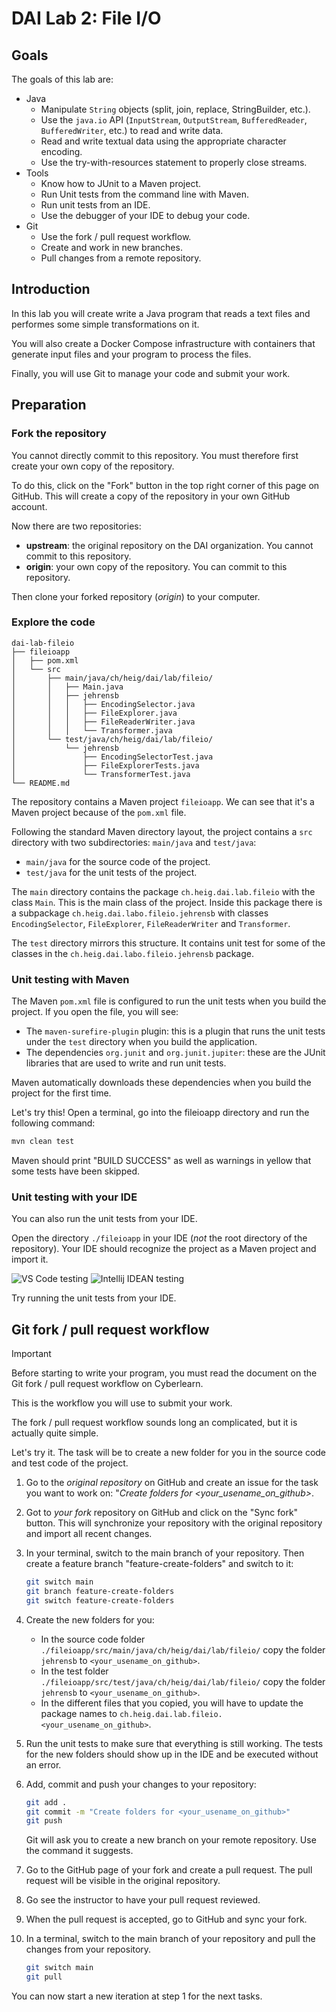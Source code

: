 DAI Lab 2: File I/O
===================

Goals
------------------------------------------------------------------------------

The goals of this lab are:
- Java
  - Manipulate `String` objects (split, join, replace, StringBuilder, etc.).
  - Use the `java.io` API (`InputStream`, `OutputStream`, `BufferedReader`, `BufferedWriter`, etc.) to read and write data.
  - Read and write textual data using the appropriate character encoding.
  - Use the try-with-resources statement to properly close streams.
- Tools
  - Know how to JUnit to a Maven project.
  - Run Unit tests from the command line with Maven.
  - Run unit tests from an IDE.
  - Use the debugger of your IDE to debug your code.
- Git
  - Use the fork / pull request workflow.
  - Create and work in new branches.
  - Pull changes from a remote repository.

Introduction
------------------------------------------------------------------------------

In this lab you will create write a Java program that reads a text files and
performes some simple transformations on it. 

You will also create a Docker Compose infrastructure with containers that generate input files
and your program to process the files. 

Finally, you will use Git to manage your code and submit your work.

Preparation
------------------------------------------------------------------------------

### Fork the repository

You cannot directly commit to this repository. You must therefore first create your own copy of the repository.

To do this, click on the "Fork" button in the top right corner of this page on GitHub. This will create a copy of the repository in your own GitHub account.

Now there are two repositories: 
* **upstream**: the original repository on the DAI organization. You cannot commit to this repository.
* **origin**: your own copy of the repository. You can commit to this repository.

Then clone your forked repository (*origin*) to your computer.

### Explore the code

    dai-lab-fileio
    ├── fileioapp
    │   ├── pom.xml
    │   └── src
    │       ├── main/java/ch/heig/dai/lab/fileio/
    │       │   ├── Main.java
    │       │   ├── jehrensb
    │       │   │   ├── EncodingSelector.java
    │       │   │   ├── FileExplorer.java
    │       │   │   ├── FileReaderWriter.java
    │       │   │   └── Transformer.java
    │       └── test/java/ch/heig/dai/lab/fileio/
    │           └── jehrensb
    │               ├── EncodingSelectorTest.java
    │               ├── FileExplorerTests.java
    │               └── TransformerTest.java
    └── README.md

The repository contains a Maven project `fileioapp`. We can see that it's a Maven project because of the `pom.xml` file.

Following the standard Maven directory layout, the project contains a `src` directory with two subdirectories: `main/java` and `test/java`:
* `main/java` for the source code of the project.
* `test/java` for the unit tests of the project.

The `main` directory contains the package `ch.heig.dai.lab.fileio` with the class `Main`. This is the main class of the project.
Inside this package there is a subpackage `ch.heig.dai.labo.fileio.jehrensb` with classes `EncodingSelector`, `FileExplorer`, `FileReaderWriter` and `Transformer`.

The `test` directory mirrors this structure. It contains unit test for some of the classes in the `ch.heig.dai.labo.fileio.jehrensb` package.

### Unit testing with Maven

The Maven `pom.xml` file is configured to run the unit tests when you build the project. If you open the file, you will see:
* The `maven-surefire-plugin` plugin: this is a plugin that runs the unit tests under the `test` directory when you build the application.
* The dependencies `org.junit` and `org.junit.jupiter`: these are the JUnit libraries that are used to write and run unit tests.

Maven automatically downloads these dependencies when you build the project for the first time.

Let's try this! Open a terminal, go into the fileioapp directory and run the following command:

```bash
mvn clean test
```

Maven should print "BUILD SUCCESS" as well as warnings in yellow that some tests have been skipped.

### Unit testing with your IDE

You can also run the unit tests from your IDE.

Open the directory `./fileioapp` in your IDE (*not* the root directory of the repository). Your IDE should recognize the project as a Maven project and import it.

![VS Code testing](./images/vscode-testing.png) ![Intellij IDEAN testing](./images/idea-testing.png)

Try running the unit tests from your IDE.

Git fork / pull request workflow
------------------------------------------------------------------------------

> [!IMPORTANT]
> Before starting to write your program, you must read the document on the Git fork / pull request workflow on Cyberlearn. 

This is the workflow you will use to submit your work.

The fork / pull request workflow sounds long an complicated, but it is actually quite simple. 

Let's try it. The task will be to create a new folder for you in the source code and test code of the project.

1. Go to the *original repository* on GitHub and create an issue for the task you want to work on: "*Create folders for <your_usename_on_github>*.
1. Got to *your fork* repository on GitHub and click on the "Sync fork" button. This will synchronize your repository with the original repository and import all recent changes.
1. In your terminal, switch to the main branch of your repository. Then create a feature branch "feature-create-folders" and switch to it:
    ```bash
    git switch main
    git branch feature-create-folders
    git switch feature-create-folders
    ```
  
2. Create the new folders for you:
   - In the source code folder `./fileioapp/src/main/java/ch/heig/dai/lab/fileio/` copy the folder `jehrensb` to `<your_usename_on_github>`.
   - In the test folder `./fileioapp/src/test/java/ch/heig/dai/lab/fileio/` copy the folder `jehrensb` to `<your_usename_on_github>`.
   - In the different files that you copied, you will have to update the package names to `ch.heig.dai.lab.fileio.<your_usename_on_github>`.
3. Run the unit tests to make sure that everything is still working.
   The tests for the new folders should show up in the IDE and be executed without an error.
4. Add, commit and push your changes to your repository:
    ```bash
    git add .
    git commit -m "Create folders for <your_usename_on_github>"
    git push
    ```
   Git will ask you to create a new branch on your remote repository. Use the command it suggests.
5. Go to the GitHub page of your fork and create a pull request. The pull request will be visible in the original repository.
6. Go see the instructor to have your pull request reviewed.
7. When the pull request is accepted, go to GitHub and sync your fork.
8. In a terminal, switch to the main branch of your repository and pull the changes from your repository.
    ```bash
    git switch main
    git pull
    ``` 

You can now start a new iteration at step 1 for the next tasks.

